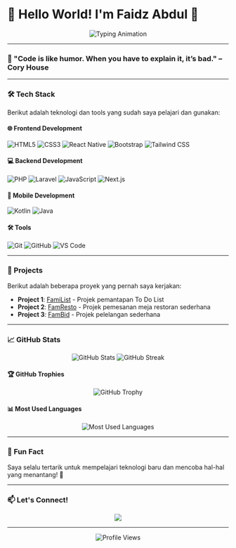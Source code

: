 # 👋 Hello World! I'm Faidz Abdul 🚀

<p align="center">
  <img src="https://readme-typing-svg.demolab.com?font=Fira+Code&size=25&duration=3000&pause=1000&color=36BCF7FF&center=true&vCenter=true&width=435&lines=Junior+Programmer;Tech+Enthusiast;Problem+Solver;Always+Learning" alt="Typing Animation" />
</p>

---

### 🌟 "Code is like humor. When you have to explain it, it’s bad." – Cory House  

---

### 🛠️ Tech Stack

Berikut adalah teknologi dan tools yang sudah saya pelajari dan gunakan:

#### 🌐 **Frontend Development**
![HTML5](https://img.shields.io/badge/-HTML5-E34F26?style=flat-square&logo=html5&logoColor=white)
![CSS3](https://img.shields.io/badge/-CSS3-1572B6?style=flat-square&logo=css3&logoColor=white)
![React Native](https://img.shields.io/badge/-React_Native-61DAFB?style=flat-square&logo=react&logoColor=black)
![Bootstrap](https://img.shields.io/badge/-Bootstrap-7952B3?style=flat-square&logo=bootstrap&logoColor=white)
![Tailwind CSS](https://img.shields.io/badge/-Tailwind_CSS-38B2AC?style=flat-square&logo=tailwind-css&logoColor=white)

#### 💻 **Backend Development**
![PHP](https://img.shields.io/badge/-PHP-777BB4?style=flat-square&logo=php&logoColor=white)
![Laravel](https://img.shields.io/badge/-Laravel-FF2D20?style=flat-square&logo=laravel&logoColor=white)
![JavaScript](https://img.shields.io/badge/-JavaScript-F7DF1E?style=flat-square&logo=javascript&logoColor=black)
![Next.js](https://img.shields.io/badge/-Next.js-000000?style=flat-square&logo=next.js&logoColor=white)

#### 📱 **Mobile Development**
![Kotlin](https://img.shields.io/badge/-Kotlin-7F52FF?style=flat-square&logo=kotlin&logoColor=white)
![Java](https://img.shields.io/badge/-Java-007396?style=flat-square&logo=java&logoColor=white)

#### 🛠️ **Tools**
![Git](https://img.shields.io/badge/-Git-F05032?style=flat-square&logo=git&logoColor=white)
![GitHub](https://img.shields.io/badge/-GitHub-181717?style=flat-square&logo=github&logoColor=white)
![VS Code](https://img.shields.io/badge/-VS_Code-007ACC?style=flat-square&logo=visual-studio-code&logoColor=white)

---

### 🚀 Projects

Berikut adalah beberapa proyek yang pernah saya kerjakan:

- **Project 1**: [FamiList](https://github.com/faidzabdl/familist) - Projek pemantapan To Do List
- **Project 2**: [FamResto](https://github.com/faidzabdl/FamResto) - Projek pemesanan meja restoran sederhana
- **Project 3**: [FamBid](https://github.com/faidzabdl/FamBid) - Projek pelelangan sederhana
---

### 📈 GitHub Stats

<p align="center">
  <img src="https://github-readme-stats.vercel.app/api?username=faidzabdl&show_icons=true&theme=radical" alt="GitHub Stats" />
  <img src="https://github-readme-streak-stats.herokuapp.com/?user=faidzabdl&theme=radical" alt="GitHub Streak" />
</p>

#### 🏆 GitHub Trophies
<p align="center">
  <img src="https://github-profile-trophy.vercel.app/?username=faidzabdl&theme=radical&no-bg=true&no-frame=true&column=7" alt="GitHub Trophy" />
</p>

#### 📊 Most Used Languages
<p align="center">
  <img src="https://github-readme-stats.vercel.app/api/top-langs/?username=faidzabdl&layout=compact&theme=radical" alt="Most Used Languages" />
</p>

---

### 🌟 Fun Fact

Saya selalu tertarik untuk mempelajari teknologi baru dan mencoba hal-hal yang menantang! 🚀

---

### 📫 Let's Connect!

<p align="center">
  <a href="mailto:faidzabdl@gmail.com" target="_blank">
    <img src="https://img.shields.io/badge/-Email-D14836?style=for-the-badge&logo=gmail&logoColor=white" />
  </a>
</p>

---

<p align="center">
  <img src="https://komarev.com/ghpvc/?username=faidzabdl&label=Profile%20Views&color=blue&style=flat-square" alt="Profile Views" />
</p>

